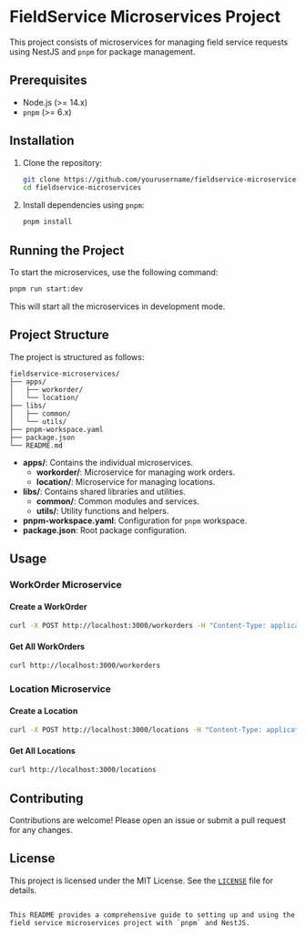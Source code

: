 # FieldService Microservices Project

This project consists of microservices for managing field service requests using NestJS and `pnpm` for package management.

## Prerequisites

- Node.js (>= 14.x)
- `pnpm` (>= 6.x)

## Installation

1. Clone the repository:
   ```bash
   git clone https://github.com/yourusername/fieldservice-microservices.git
   cd fieldservice-microservices
   ```

2. Install dependencies using `pnpm`:
   ```bash
   pnpm install
   ```

## Running the Project

To start the microservices, use the following command:
```bash
pnpm run start:dev
```

This will start all the microservices in development mode.

## Project Structure

The project is structured as follows:
```
fieldservice-microservices/
├── apps/
│   ├── workorder/
│   └── location/
├── libs/
│   ├── common/
│   └── utils/
├── pnpm-workspace.yaml
├── package.json
└── README.md
```

- **apps/**: Contains the individual microservices.
  - **workorder/**: Microservice for managing work orders.
  - **location/**: Microservice for managing locations.
- **libs/**: Contains shared libraries and utilities.
  - **common/**: Common modules and services.
  - **utils/**: Utility functions and helpers.
- **pnpm-workspace.yaml**: Configuration for `pnpm` workspace.
- **package.json**: Root package configuration.

## Usage

### WorkOrder Microservice

#### Create a WorkOrder
```bash
curl -X POST http://localhost:3000/workorders -H "Content-Type: application/json" -d '{"title": "Fix AC", "description": "Air conditioner not working", "status": "open", "locationId": 1}'
```

#### Get All WorkOrders
```bash
curl http://localhost:3000/workorders
```

### Location Microservice

#### Create a Location
```bash
curl -X POST http://localhost:3000/locations -H "Content-Type: application/json" -d '{"address": "123 Main St", "city": "Anytown", "state": "CA", "zipCode": "12345", "latitude": 34.0522, "longitude": -118.2437}'
```

#### Get All Locations
```bash
curl http://localhost:3000/locations
```

## Contributing

Contributions are welcome! Please open an issue or submit a pull request for any changes.

## License

This project is licensed under the MIT License. See the [`LICENSE`](command:_github.copilot.openRelativePath?%5B%7B%22scheme%22%3A%22file%22%2C%22authority%22%3A%22%22%2C%22path%22%3A%22%2Fhome%2Fsolmon%2Fgithub%2Fworkorder%2FLICENSE%22%2C%22query%22%3A%22%22%2C%22fragment%22%3A%22%22%7D%5D "/home/solmon/github/workorder/LICENSE") file for details.
```

This README provides a comprehensive guide to setting up and using the field service microservices project with `pnpm` and NestJS.